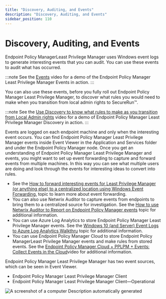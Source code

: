 ```yaml
---
title: "Discovery, Auditing, and Events"
description: "Discovery, Auditing, and Events"
sidebar_position: 110
---
```


# Discovery, Auditing, and Events

Endpoint Policy ManagerLeast Privilege Manager uses Windows event logs to generate interesting
events that you can audit. You can use these events to audit what has occurred.

:::note
See the [Events](/docs/endpointpolicymanager/components/endpointprivilegemanager/videolearningcenter/eventing/events.md) video for a demo of the Endpoint
Policy Manager Least Privilege Manager Events in action.
:::


You can also use these events, before you fully roll out Endpoint Policy Manager Least Privilege
Manager, to discover what rules you would need to make when you transition from local admin rights
to SecureRun™.

:::note
See the
[Use Discovery to know what rules to make as you transition from Local Admin rights](/docs/endpointpolicymanager/components/endpointprivilegemanager/videolearningcenter/eventing/discovery.md)
video for a demo of Endpoint Policy Manager Least Privilege Manager Discovery in action.
:::


Events are logged on each endpoint machine and only when the interesting event occurs. You can find
Endpoint Policy Manager Least Privilege Manager events inside Event Viewer in the Application and
Services folder and under the Endpoint Policy Manager node. Once you get an understanding of
Endpoint Policy Manager Least Privilege Manager and events, you might want to set up event
forwarding to capture and forward events from multiple machines. In this way you can see what
multiple users are doing and look through the events for interesting ideas to convert into rules.

- See the
  [How to forward interesting events for Least Privilege Manager (or anything else) to a centralized location using Windows Event Forwarding.](/docs/endpointpolicymanager/components/endpointprivilegemanager/knowledgebase/eventing/windowseventforwarding.md)
  topic to learn more about event forwarding.
- You can also use Netwrix Auditor to capture events from endpoints to bring them to a centralized
  source for investigation. See the
  [How to use Netwrix Auditor to Report on Endpoint Policy Manager events](/docs/endpointpolicymanager/components/endpointprivilegemanager/knowledgebase/eventing/reports.md)
  topic for additional information.
- You can use Azure Log Analytics to store Endpoint Policy Manager Least Privilege Manager events.
  See the
  [Windows 10 (and Server) Event Logs to Azure Log Analytics Walkthru](/docs/endpointpolicymanager/gettingstarted/misc/knowledgebase/tipstricksandfaqs/eventlogs.md)
  topic for additional information.
- You can use Endpoint Policy Manager Cloud to store Endpoint Policy ManagerLeast Privilege Manager
  events and make rules from stored events. See the
  [Endpoint Policy Manager Cloud + PPLPM + Events: Collect Events in the Cloud](/docs/endpointpolicymanager/components/endpointprivilegemanager/videolearningcenter/eventing/cloudevents.md)video
  for additional information.

Endpoint Policy Manager Least Privilege Manager has two event sources, which can be seen in Event
Viewer.

- Endpoint Policy Manager Least Privilege Manager Client
- Endpoint Policy Manager Least Privilege Manager Client—Operational

![A screenshot of a computer Description automatically generated](/images/endpointpolicymanager/leastprivilege/events/discovery_auditing_and_events.webp)
